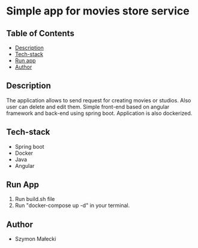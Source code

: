 # Simple app for movies store service


## Table of Contents
- [Description](#description)
- [Tech-stack](#tech-stack)
- [Run app](#run-app)
- [Author](#author)

## Description
The application allows to send request for creating movies or studios. Also user can delete and edit them.
Simple front-end based on angular framework and back-end using spring boot. Application is also dockerized.

## Tech-stack
- Spring boot
- Docker
- Java
- Angular

## Run App
1. Run build.sh file
2. Run "docker-compose up -d" in your terminal.

## Author
- Szymon Małecki
